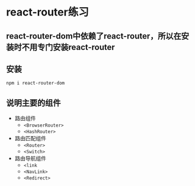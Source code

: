 # react-router练习

## react-router-dom中依赖了react-router，所以在安装时不用专门安装react-router

## 安装

```shell
npm i react-router-dom
```

## 说明主要的组件

- 路由组件
  - `<BrowserRouter>`
  - `<HashRouter>`
- 路由匹配组件
  - `<Router>`
  - `<Switch>`
- 路由导航组件
  - `<link`
  - `<NavLink>`
  - `<Redirect>`